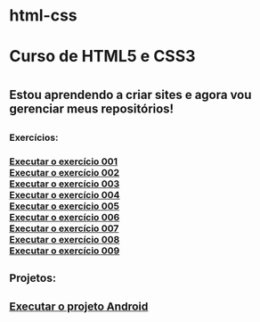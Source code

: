 # html-css
 <h1>Curso de HTML5 e CSS3<h1>

<h2>Estou aprendendo a criar sites e agora vou gerenciar meus repositórios!<h2>

<h3>Exercícios:<h3>
<a href="https://hiuryespidola.github.io/html-css/modulo-1/desafios/d001">Executar o exercício 001<a><br>
<a href="https://hiuryespidola.github.io/html-css/modulo-1/desafios/d002">Executar o exercício 002<a><br>
<a href="https://hiuryespidola.github.io/html-css/modulo-1/desafios/d003">Executar o exercício 003<a><br>
<a href="https://hiuryespidola.github.io/html-css/modulo-1/desafios/d004">Executar o exercício 004<a><br>
<a href="https://hiuryespidola.github.io/html-css/modulo-1/desafios/d005">Executar o exercício 005<a><br>
<a href="https://hiuryespidola.github.io/html-css/modulo-1/desafios/d006">Executar o exercício 006<a><br>
<a href="https://hiuryespidola.github.io/html-css/modulo-1/desafios/d007">Executar o exercício 007<a><br>
<a href="https://hiuryespidola.github.io/html-css/modulo-1/desafios/d008">Executar o exercício 008<a><br>
<a href="https://hiuryespidola.github.io/html-css/modulo-1/desafios/d009">Executar o exercício 009<a><br>
<h3>Projetos:<h3>
<a href="https://hiuryespidola.github.io/html-css/modulo-2/desafios/d010/android">Executar o projeto Android<a><br>
